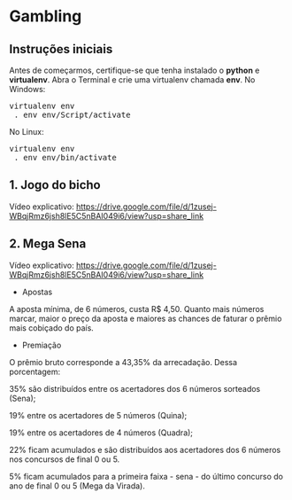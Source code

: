 # Gambling

## Instruções iniciais
Antes de começarmos, certifique-se que tenha instalado o **python** e **virtualenv**. Abra o Terminal e crie uma virtualenv chamada **env**.
No Windows:
<pre>
virtualenv env
 . env env/Script/activate
</pre>
No Linux:
<pre>
virtualenv env
 . env env/bin/activate
</pre>

## 1. Jogo do bicho
Vídeo explicativo: https://drive.google.com/file/d/1zusej-WBqjRmz6jsh8lE5C5nBAI049i6/view?usp=share_link

## 2. Mega Sena
Vídeo explicativo: https://drive.google.com/file/d/1zusej-WBqjRmz6jsh8lE5C5nBAI049i6/view?usp=share_link

* Apostas 

A aposta mínima, de 6 números, custa R$ 4,50. Quanto mais números marcar, maior o preço da aposta e maiores as chances de faturar o prêmio mais cobiçado do país.

* Premiação 

O prêmio bruto corresponde a 43,35% da arrecadação. Dessa porcentagem:

  35% são distribuídos entre os acertadores dos 6 números sorteados (Sena);

  19% entre os acertadores de 5 números (Quina);

  19% entre os acertadores de 4 números (Quadra);

  22% ficam acumulados e são distribuídos aos acertadores dos 6 números nos concursos de final 0 ou 5.

  5% ficam acumulados para a primeira faixa - sena - do último concurso do ano de final 0 ou 5 (Mega da Virada).
